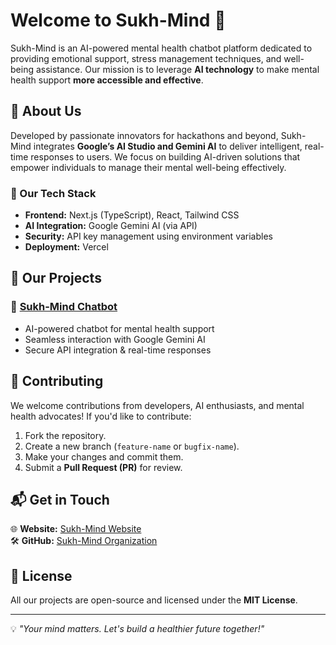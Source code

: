 # Welcome to Sukh-Mind 👋

Sukh-Mind is an AI-powered mental health chatbot platform dedicated to providing emotional support, stress management techniques, and well-being assistance. Our mission is to leverage **AI technology** to make mental health support **more accessible and effective**.

## 🌟 About Us

Developed by passionate innovators for hackathons and beyond, Sukh-Mind integrates **Google’s AI Studio and Gemini AI** to deliver intelligent, real-time responses to users. We focus on building AI-driven solutions that empower individuals to manage their mental well-being effectively.

### 🔹 Our Tech Stack

- **Frontend:** Next.js (TypeScript), React, Tailwind CSS
- **AI Integration:** Google Gemini AI (via API)
- **Security:** API key management using environment variables
- **Deployment:** Vercel

## 🚀 Our Projects

### 🔹 [Sukh-Mind Chatbot](https://github.com/Sukh-Mind/Sukh-Mind)
- AI-powered chatbot for mental health support
- Seamless interaction with Google Gemini AI
- Secure API integration & real-time responses

## 🤝 Contributing

We welcome contributions from developers, AI enthusiasts, and mental health advocates! If you'd like to contribute:

1. Fork the repository.
2. Create a new branch (`feature-name` or `bugfix-name`).
3. Make your changes and commit them.
4. Submit a **Pull Request (PR)** for review.

## 📬 Get in Touch

🌐 **Website:** [Sukh-Mind Website](https://sukh-mind.vercel.app)  
🛠 **GitHub:** [Sukh-Mind Organization](https://github.com/Sukh-Mind)  

## 📜 License

All our projects are open-source and licensed under the **MIT License**.

---

💡 *"Your mind matters. Let's build a healthier future together!"*
